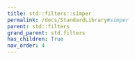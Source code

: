 ```yaml
---
title: std::filters::simper
permalink: /docs/StandardLibrary#simper
parent: std::filters
grand_parent: std.filters
has_children: True
nav_order: 4
---
```

